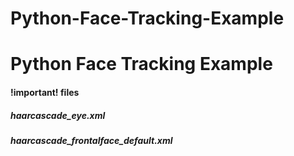 # Python-Face-Tracking-Example
<h1>Python Face Tracking Example</h1>

<h4>!important! files</h4>
<h5>haarcascade_eye.xml</h5>
<h5>haarcascade_frontalface_default.xml</h5>
